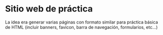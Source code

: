 # Sitio web de práctica
La idea era generar varias páginas con formato similar para práctica básica de HTML (incluir banners, favicon, barra de navegación, formularios, etc...)
